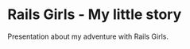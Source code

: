Rails Girls - My little story
=============================

Presentation about my adventure with Rails Girls.

